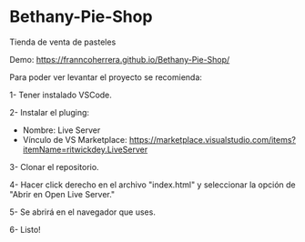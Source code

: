 # Bethany-Pie-Shop

Tienda de venta de pasteles

Demo: https://franncoherrera.github.io/Bethany-Pie-Shop/

Para poder ver levantar el proyecto se recomienda:

1- Tener instalado VSCode.

2- Instalar el pluging:
 - Nombre: Live Server 
 - Vínculo de VS Marketplace: https://marketplace.visualstudio.com/items?itemName=ritwickdey.LiveServer

3- Clonar el repositorio.

4- Hacer click derecho en el archivo "index.html" y seleccionar la opción de "Abrir en Open Live Server."

5- Se abrirá en el navegador que uses.

6- Listo!
